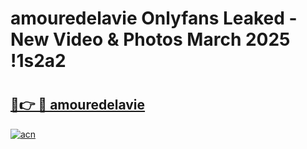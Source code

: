 # amouredelavie Onlyfans Leaked - New Video & Photos March 2025 !1s2a2

# <h2><a href="https://yt54wm.iuczelnia.edu.pl?title=amouredelavie&ref=1s2a2">🔗👉 🔴 amouredelavie</a></h2>

[![acn](https://github.com/user-attachments/assets/0f9c940e-d8b0-45ae-aac7-cd30a18b3e1c)](https://yt54wm.iuczelnia.edu.pl?title=amouredelavie&ref=1s2a2)

